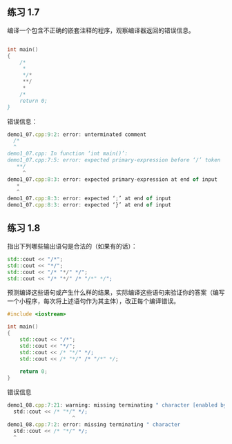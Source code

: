 
## 练习 1.7
编译一个包含不正确的嵌套注释的程序，观察编译器返回的错误信息。
```c++

int main()
{
	/*
 	 *
	 */*
	 **/
	 *
	/* 
	return 0;
}
```
错误信息：
```javascript
demo1_07.cpp:9:2: error: unterminated comment
  /* 
  ^
demo1_07.cpp: In function ‘int main()’:
demo1_07.cpp:7:5: error: expected primary-expression before ‘/’ token
   **/
     ^
demo1_07.cpp:8:3: error: expected primary-expression at end of input
   *
   ^
demo1_07.cpp:8:3: error: expected ‘;’ at end of input
demo1_07.cpp:8:3: error: expected ‘}’ at end of input
```

## 练习 1.8
指出下列哪些输出语句是合法的（如果有的话）：
```c++
std::cout << "/*";
std::cout << "*/";
std::cout << "/* "*/" */";
std::cout << "/* "*/" /* "/*" */";
```
预测编译这些语句或产生什么样的结果，实际编译这些语句来验证你的答案（编写一个小程序，每次将上述语句作为其主体），改正每个编译错误。
```c++
#include <iostream>

int main()
{
	std::cout << "/*";
	std::cout << "*/";
	std::cout << /* "*/" */;
	std::cout << /* "*/" /* "/*" */;
	
	return 0;
}

```
错误信息
```javascript
demo1_08.cpp:7:21: warning: missing terminating " character [enabled by default]
  std::cout << /* "*/" */;
                     ^
demo1_08.cpp:7:2: error: missing terminating " character
  std::cout << /* "*/" */;
  ^

```
